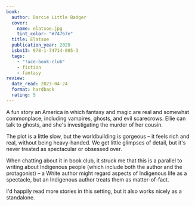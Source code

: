 ```yaml
---
book:
  author: Darcie Little Badger
  cover:
    name: elatsoe.jpg
    tint_color: "#74767e"
  title: Elatsoe
  publication_year: 2020
  isbn13: 978-1-74714-005-3
  tags:
    - "!ace-book-club"
    - fiction
    - fantasy
review:
  date_read: 2023-04-24
  format: hardback
  rating: 5
---
```


A fun story an America in which fantasy and magic are real and somewhat commonplace, including vampires, ghosts, and evil scarecrows.
Ellie can talk to ghosts, and she's investigating the murder of her cousin.

The plot is a little slow, but the worldbuilding is gorgeous – it feels rich and real, without being heavy-handed.
We get little glimpses of detail, but it's never treated as spectacular or obsessed over.

When chatting about it in book club, it struck me that this is a parallel to writing about Indigenous people (which include both the author and the protagonist) – a White author might regard aspects of Indigenous life as a spectacle, but an Indigenous author treats them as matter-of-fact.

I'd happily read more stories in this setting, but it also works nicely as a standalone.
